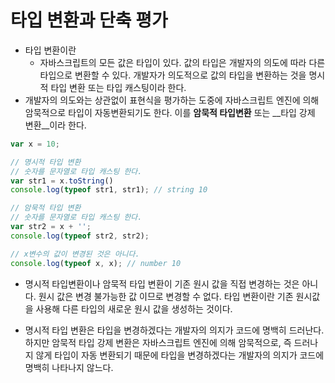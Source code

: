 # 타입 변환과 단축 평가
- 타입 변환이란
    - 자바스크립트의 모든 값은 타입이 있다. 값의 타입은 개발자의 의도에 따라 다른 타입으로 변환할 수 있다. 개발자가 의도적으로 값의 타입을 변환하는 것을 명시적 타입 변환 또는 타입 캐스팅이라 한다.
- 개발자의 의도와는 상관없이 표현식을 평가하는 도중에 자바스크립트 엔진에 의해 암묵적으로 타입이 자동변환되기도 한다. 이를 __암묵적 타입변환__ 또는 __타입 강제 변환__이라 한다.
~~~js
var x = 10;

// 명시적 타입 변환
// 숫자를 문자열로 타입 캐스팅 한다.
var str1 = x.toString()
console.log(typeof str1, str1); // string 10

// 암묵적 타입 변환
// 숫자를 문자열로 타입 캐스팅 한다.
var str2 = x + '';
console.log(typeof str2, str2);

// x변수의 값이 변경된 것은 아니다.
console.log(typeof x, x); // number 10
~~~

- 명시적 타입변환이나 암묵적 타입 변환이 기존 원시 값을 직접 변경하는 것은 아니다. 원시 값은 변경 불가능한 값 이므로 변경할 수 없다. 타입 변환이란 기존 원시값을 사용해 다른 타입의 새로운 원시 값을 생성하는 것이다.

- 명시적 타입 변환은 타입을 변경하겠다는 개발자의 의지가 코드에 명백히 드러난다. 하지만 암묵적 타입 강제 변환은 자바스크립트 엔진에 의해 암묵적으로, 즉 드러나지 않게 타입이 자동 변환되기 때문에 타입을 변경하겠다는 개발자의 의지가 코드에 명백히 나타나지 않느다.
